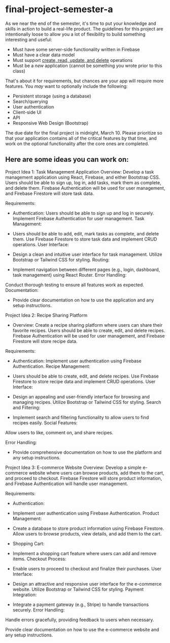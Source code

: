 # final-project-semester-a

As we near the end of the semester, it's time to put your knowledge and skills in action to build a real-life product. The guidelines for this project are intentionally loose to allow you a lot of flexibility to build something interesting and useful:

- Must have some server-side functionality written in Firebase
- Must have a clear data model
- Must support [create, read, update, and delete](https://en.wikipedia.org/wiki/Create,_read,_update_and_delete) operations
- Must be a *new* application (cannot be something you wrote prior to this class)

That's about it for requirements, but chances are your app will require more features. You _may_ want to optionally include the following:

- Persistent storage (using a database)
- Search/querying
- User authentication
- Client-side UI
- API
- Responsive Web Design (Bootstrap)


The due date for the final project is midnight, March 10. Please prioritize so that your application contains all of the critical features by that time, and work on the optional functionality after the core ones are completed.

## Here are some ideas you can work on:

Project Idea 1: Task Management Application
Overview:
Develop a task management application using React, Firebase, and either Bootstrap CSS. Users should be able to sign up, log in, add tasks, mark them as complete, and delete them. Firebase Authentication will be used for user management, and Firebase Firestore will store task data.

Requirements:

- Authentication:
Users should be able to sign up and log in securely.
Implement Firebase Authentication for user management.
Task Management:

- Users should be able to add, edit, mark tasks as complete, and delete them.
Use Firebase Firestore to store task data and implement CRUD operations.
User Interface:

- Design a clean and intuitive user interface for task management.
Utilize Bootstrap or Tailwind CSS for styling.
Routing:

- Implement navigation between different pages (e.g., login, dashboard, task management) using React Router.
Error Handling:

Conduct thorough testing to ensure all features work as expected.
Documentation:

- Provide clear documentation on how to use the application and any setup instructions.
  
Project Idea 2: Recipe Sharing Platform
- Overview:
Create a recipe sharing platform where users can share their favorite recipes. Users should be able to create, edit, and delete recipes. Firebase Authentication will be used for user management, and Firebase Firestore will store recipe data.

Requirements:

- Authentication:
Implement user authentication using Firebase Authentication.
Recipe Management:

- Users should be able to create, edit, and delete recipes.
Use Firebase Firestore to store recipe data and implement CRUD operations.
User Interface:

- Design an appealing and user-friendly interface for browsing and managing recipes.
Utilize Bootstrap or Tailwind CSS for styling.
Search and Filtering:

- Implement search and filtering functionality to allow users to find recipes easily.
Social Features:

Allow users to like, comment on, and share recipes.

Error Handling:
- Provide comprehensive documentation on how to use the platform and any setup instructions.
  
Project Idea 3: E-commerce Website
Overview:
Develop a simple e-commerce website where users can browse products, add them to the cart, and proceed to checkout. Firebase Firestore will store product information, and Firebase Authentication will handle user management.

Requirements:

- Authentication:

- Implement user authentication using Firebase Authentication.
Product Management:

- Create a database to store product information using Firebase Firestore.
Allow users to browse products, view details, and add them to the cart.

- Shopping Cart:

- Implement a shopping cart feature where users can add and remove items.
Checkout Process:

- Enable users to proceed to checkout and finalize their purchases.
User Interface:

- Design an attractive and responsive user interface for the e-commerce website.
Utilize Bootstrap or Tailwind CSS for styling.
Payment Integration:

- Integrate a payment gateway (e.g., Stripe) to handle transactions securely.
Error Handling:

Handle errors gracefully, providing feedback to users when necessary.


Provide clear documentation on how to use the e-commerce website and any setup instructions.
